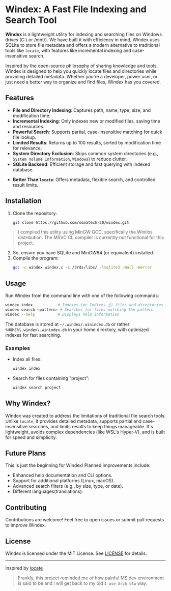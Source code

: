 # Windex: A Fast File Indexing and Search Tool

**Windex** is a lightweight utility for indexing and searching files on Windows drives (C:\ or /mnt/). We have built it with efficiency in mind, Windex uses SQLite to store file metadata and offers a modern alternative to traditional tools like `locate`, with features like incremental indexing and case-insensitive search.

Inspired by the open-source philosophy of sharing knowledge and tools, Windex is designed to help you quickly locate files and directories while providing detailed metadata. Whether you're a developer, power user, or just need a better way to organize and find files, Windex has you covered.

## Features

- **File and Directory Indexing**: Captures path, name, type, size, and modification time.
- **Incremental Indexing**: Only indexes new or modified files, saving time and resources.
- **Powerful Search**: Supports partial, case-insensitive matching for quick file lookup.
- **Limited Results**: Returns up to 100 results, sorted by modification time for relevance.
- **System Directory Exclusion**: Skips common system directories (e.g., `System Volume Information`, `Windows`) to reduce clutter.
- **SQLite Backend**: Efficient storage and fast querying with indexed database.
<!-- - **Cross-Platform**: Primarily tested on Windows with MinGW64 Bash, with plans for broader compatibility. -->
- **Better Than `locate`**: Offers metadata, flexible search, and controlled result limits.

## Installation

1. Clone the repository:
   ```bash
   git clone https://github.com/somatech-20/windex.git
   ```
  > I compiled this utility using MinGW GCC, specifically the Winlibs distribution. The MSVC CL compiler is currently not functional for this project.

2. So, ensure you have SQLite and MinGW64 (or equivalent) installed.
3. Compile the program:
   ```bash
   gcc -o windex windex.c -L./3rds/libs/ -lsqlite3 -Wall -Werror
   ```
   
## Usage

Run Windex from the command line with one of the following commands:

```bash
windex index           # Indexes (or Indices ☝️) files and directories from C:\ or /mnt/
windex search <pattern> # Searches for files matching the pattern
windex --help          # Displays help information
```

The database is stored at `~/.windex/.winindex.db` or rather `%HOME%\.windex\.winindex.db` in your home directory, with optimized indexes for fast searching.

### Examples

- Index all files:
  ```bash
  windex index
  ```
- Search for files containing "project":
  ```bash
  windex search project
  ```

## Why Windex?

Windex was created to address the limitations of traditional file search tools. Unlike `locate`, it provides detailed metadata, supports partial and case-insensitive searches, and limits results to keep things manageable. It's lightweight, avoids complex dependencies (like WSL's Hyper-V), and is built for speed and simplicity.

## Future Plans

This is just the beginning for Windex! Planned improvements include:
- Enhanced help documentation and CLI options.
- Support for additional platforms (Linux, macOS).
- Advanced search filters (e.g., by size, type, or date).
- Different languages(translations).
<!--- Optional GUI for easier interaction.-->

## Contributing

Contributions are welcome! Feel free to open issues or submit pull requests to improve Windex.

<!-- Check out the [CONTRIBUTING.md](CONTRIBUTING.md) for guidelines. -->

## License

Windex is licensed under the MIT License. See [LICENSE](LICENSE) for details.

---

Inspired by [locate](https://en.wikipedia.org/wiki/Locate_(Unix))

> Frankly, this project reminded me of how painful MS dev environment is said to be and i will get back to my old `I use Arch btw` way.
